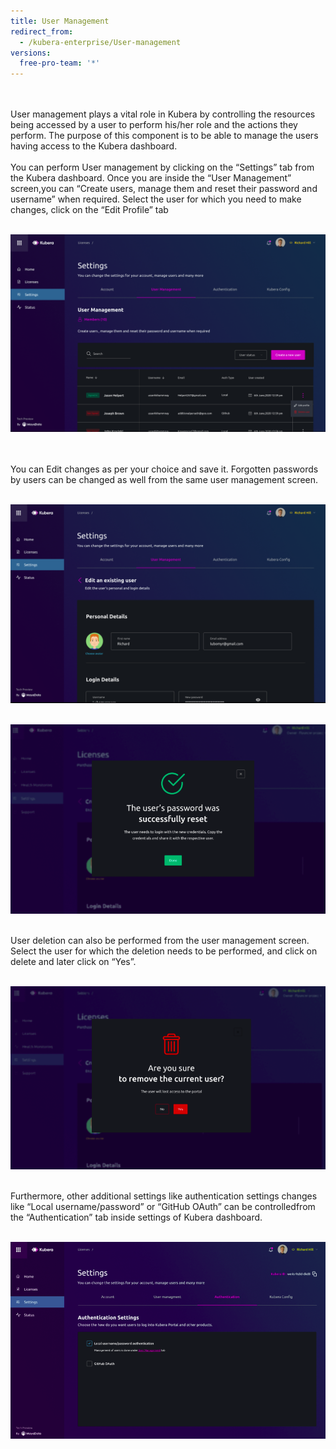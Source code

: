 ```yaml
---
title: User Management 
redirect_from:
  - /kubera-enterprise/User-management
versions:
  free-pro-team: '*'
---
```

<br><br>
User management plays a vital role in Kubera by controlling the resources being accessed by a user to perform his/her role and the actions they perform. The purpose of this component is to be able to manage the users having access to the Kubera dashboard.
<br><br>
You can perform User management by clicking on the “Settings” tab from the Kubera dashboard. Once you are inside the “User Management” screen,you can “Create users, manage them and reset their password and username” when required. Select the user for which you need to make changes, click on the “Edit Profile” tab 
<br><br>

<a href="/assets/images/usermanage1.png"><img class="image-with-border" src="/assets/images/usermanage1.png"></a>

<br><br>
You can Edit changes as per your choice and save it. Forgotten passwords by users can be changed as well from the same user management screen.
<br><br>

<a href="/assets/images/usermanage2.png"><img class="image-with-border" src="/assets/images/usermanage2.png"></a>
<br><br>

<a href="/assets/images/usermanage3.png"><img class="image-with-border" src="/assets/images/usermanage3.png"></a>
<br><br>

User deletion can also be performed from the user management screen. Select the user for which the deletion needs to be performed, and click on delete and later click on “Yes”. 
<br><br>

<a href="/assets/images/usermanage4.png"><img class="image-with-border" src="/assets/images/usermanage4.png"></a>
<br><br>


Furthermore, other additional settings like authentication settings changes like “Local username/password” or “GitHub OAuth” can be controlledfrom the “Authentication” tab inside settings of Kubera dashboard.
<br><br>

<a href="/assets/images/usermanage5.png"><img class="image-with-border" src="/assets/images/usermanage5.png"></a>
<br><br>


